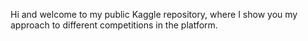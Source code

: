 Hi and welcome to my public Kaggle repository, where I show you my approach to different competitions in the platform.

<!---
amontesdeoca1982/amontesdeoca1982 is a ✨ special ✨ repository because its `README.md` (this file) appears on your GitHub profile.
You can click the Preview link to take a look at your changes.
--->
